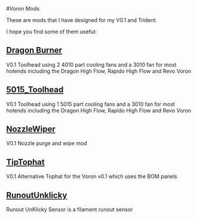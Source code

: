 #Voron Mods

These are mods that I have designed for my V0.1 and Trident.

I hope you find some of them useful:

## [Dragon Burner](V0/Dragon_Burner)
V0.1 Toolhead using 2 4010 part cooling fans and a 3010 fan for most hotends including the Dragon High Flow, Rapido High Flow and Revo Voron

## [5015_Toolhead](V0/5015_Toolhead)
V0.1 Toolhead using 1 5015 part cooling fans and a 3010 fan for most hotends including the Dragon High Flow, Rapido High Flow and Revo Voron

## [NozzleWiper](V0/NozzleWiper)
V0.1 Nozzle purge and wipe mod

## [TipTophat](V0/TipTophat)
V0.1 Alternative Tophat for the Voron v0.1 which uses the BOM panels

## [RunoutUnklicky](general/RunoutUnklicky)
Runout UnKlicky Sensor is a filament runout sensor
